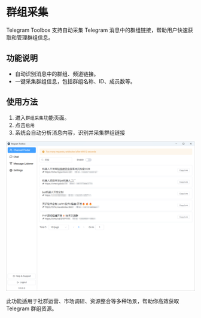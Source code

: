 # 群组采集

Telegram Toolbox 支持自动采集 Telegram 消息中的群组链接，帮助用户快速获取和管理群组信息。

## 功能说明
- 自动识别消息中的群组、频道链接。
- 一键采集群组信息，包括群组名称、ID、成员数等。

## 使用方法
1. 进入`群组采集`功能页面。
2. 点击`启用`
3. 系统会自动分析消息内容，识别并采集群组链接

![群组采集界面](../screenshot/channel_finder.png)

此功能适用于社群运营、市场调研、资源整合等多种场景，帮助你高效获取 Telegram 群组资源。
